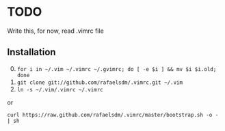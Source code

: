 # TODO
Write this, for now, read .vimrc file

## Installation

0. `for i in ~/.vim ~/.vimrc ~/.gvimrc; do [ -e $i ] && mv $i $i.old;
   done`
1. `git clone git://github.com/rafaelsdm/.vimrc.git ~/.vim`
2. `ln -s ~/.vim/.vimrc ~/.vimrc`

or

  `curl https://raw.github.com/rafaelsdm/.vimrc/master/bootstrap.sh -o - | sh`

